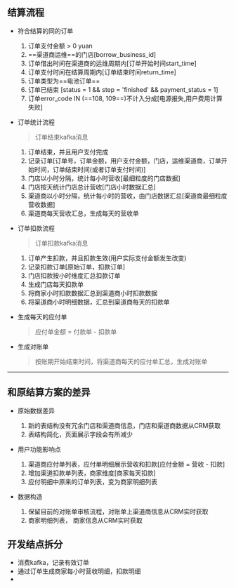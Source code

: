 ## 结算流程
- 符合结算的同的订单
    1. 订单支付金额 > 0 yuan
    3. ==渠道商运维==的门店[borrow_business_id]
    4. 订单借出时间在渠道商的运维周期内[订单开始时间start_time]
    5. 订单支付时间在结算周期内[订单结束时间return_time]
    6. 订单类型为==电池订单==
    7. 订单已结束 [status = 1 && step = 'finished' && payment_status = 1]
    8. 订单error_code IN (==108, 109==)不计入分成[电源报失,用户费用计算失败]

- 订单统计流程

    > 订单结束kafka消息

    1. 订单结束，并且用户支付完成
    2. 记录订单[订单号，订单金额，用户支付金额，门店，运维渠道商，订单开始时间，订单结束时间(或者订单支付时间)]
    6. 门店以小时分隔，统计每小时营收[最细粒度的门店数据]
    3. 门店按天统计门店总计营收[门店小时数据汇总]
    4. 渠道商以小时分隔，统计每小时的营收，由门店数据汇总[渠道商最细粒度营收数据]
    5. 渠道商每天营收汇总，生成每天的营收单

- 订单扣款流程

    >订单扣款kafka消息

    1. 订单产生扣款，并且扣款生效(用户实际支付金额发生改变)
    2. 记录扣款订单[原始订单，扣款订单]
    3. 门店扣款按小时维度汇总扣款订单
    4. 生成门店每天扣款单
    5. 将商家小时扣款数据汇总到渠道商小时扣款数据
    6. 将渠道商小时明细数据，汇总到渠道商每天的扣款单


- 生成每天的应付单

    > 应付单金额 = 付款单 - 扣款单

- 生成对账单

    > 按账期开始结束时间，将渠道商每天的应付单汇总，生成对账单

---

## 和原结算方案的差异

- 原始数据差异
    1. 新的表结构没有冗余门店和渠道商信息，门店和渠道商数据从CRM获取
    2. 表结构简化，页面展示字段会有所减少

- 用户功能影响点
    1. 渠道商应付单列表，应付单明细展示营收和扣款[应付金额 = 营收 - 扣款]
    2. 增加渠道扣款单列表，商家维度[商家每天扣款]
    3. 应付明细中原来的订单列表，变为商家明细列表

- 数据构造
    1. 保留目前的对账单审核流程，对账单上渠道商信息从CRM实时获取
    2. 商家明细列表， 商家信息从CRM实时获取

## 开发结点拆分

- 消费kafka，记录有效订单
- 通过订单生成商家每小时营收明细，扣款明细
-
